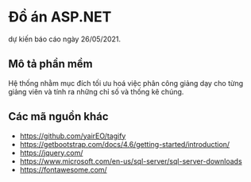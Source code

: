 # Đồ án ASP.NET
dự kiến báo cáo ngày 26/05/2021.
## Mô tả phần mềm
Hệ thống nhằm mục đích tối ưu hoá việc phân công giảng dạy cho từng giảng viên và tính ra những chỉ số và thống kê chúng.
## Các mã nguồn khác
- https://github.com/yairEO/tagify
- https://getbootstrap.com/docs/4.6/getting-started/introduction/
- https://jquery.com/
- https://www.microsoft.com/en-us/sql-server/sql-server-downloads
- https://fontawesome.com/
